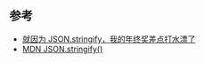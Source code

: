<!--
 * @Author: Dalegac
 * @Date: 2021-10-11 15:01:04
 * @LastEditTime: 2021-10-11 15:02:35
 * @LastEditors: Dalegac
 * @Description: Just say something
-->

## 参考

- [就因为 JSON.stringify，我的年终奖差点打水漂了](https://juejin.cn/post/7017588385615200270?utm_source=gold_browser_extension#heading-10)
- [MDN JSON.stringify()](https://developer.mozilla.org/zh-CN/docs/Web/JavaScript/Reference/Global_Objects/JSON/stringify#syntax)
